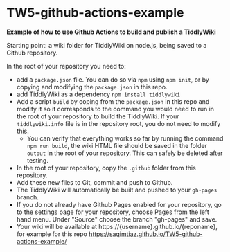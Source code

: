 # TW5-github-actions-example
**Example of how to use Github Actions to build and publish a TiddlyWiki**

Starting point: a wiki folder for TiddlyWiki on node.js, being saved to a Github repository.

In the root of your repository you need to:
* add a `package.json` file. You can do so via `npm` using `npm init`, or by copying and modifying the `package.json` in this repo.
* add TiddlyWiki as a dependency `npm install tiddlywiki`
* Add a script `build` by coping from the `package.json` in this repo and modify it so it corresponds to the command you would need to run in the root of your repository to build the TiddlyWiki. If your `tiddlywiki.info` file is in the repository root, you do not need to modify this.
  * You can verify that everything works so far by running the command `npm run build`, the wiki HTML file should be saved in the folder `output` in the root of your repository. This can safely be deleted after testing.
* In the root of your repository, copy the `.github` folder from this repository.
* Add these new files to Git, commit and push to Github.
* The TiddlyWiki will automatically be built and pushed to your `gh-pages` branch.
* If you do not already have Github Pages enabled for your repository, go to the settings page for your repository, choose Pages from the left hand menu. Under "Source" choose the branch "gh-pages" and save.
* Your wiki will be available at https://{username}.github.io/{reponame}, for example for this repo https://saqimtiaz.github.io/TW5-github-actions-example/